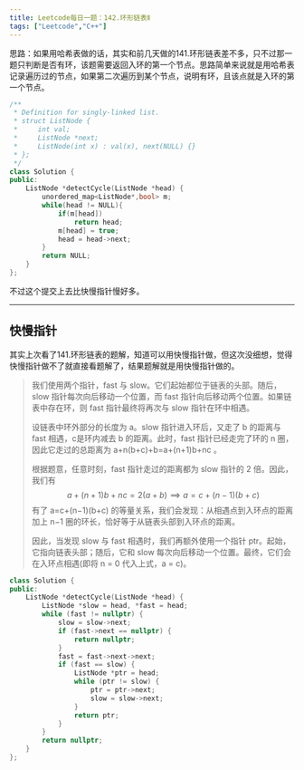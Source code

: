 ```yaml
---
title: Leetcode每日一题：142.环形链表Ⅱ
tags: ["Leetcode","C++"]
---
```


思路：如果用哈希表做的话，其实和前几天做的141.环形链表差不多，只不过那一题只判断是否有环，该题需要返回入环的第一个节点。思路简单来说就是用哈希表记录遍历过的节点，如果第二次遍历到某个节点，说明有环，且该点就是入环的第一个节点。

~~~c++
/**
 * Definition for singly-linked list.
 * struct ListNode {
 *     int val;
 *     ListNode *next;
 *     ListNode(int x) : val(x), next(NULL) {}
 * };
 */
class Solution {
public:
    ListNode *detectCycle(ListNode *head) {
        unordered_map<ListNode*,bool> m;
        while(head != NULL){
            if(m[head])
                return head;
            m[head] = true;
            head = head->next;
        }
        return NULL;
    }
};
~~~

不过这个提交上去比快慢指针慢好多。

***

## 快慢指针

其实上次看了141.环形链表的题解，知道可以用快慢指针做，但这次没细想，觉得快慢指针做不了就直接看题解了，结果题解就是用快慢指针做的。

> 我们使用两个指针，fast 与 slow。它们起始都位于链表的头部。随后，slow 指针每次向后移动一个位置，而 fast 指针向后移动两个位置。如果链表中存在环，则 fast 指针最终将再次与 slow 指针在环中相遇。
>
> 设链表中环外部分的长度为 a。slow 指针进入环后，又走了 b 的距离与 fast 相遇，c是环内减去 b 的距离。此时，fast 指针已经走完了环的 n 圈，因此它走过的总距离为 a+n(b+c)+b=a+(n+1)b+nc 。
>
> 根据题意，任意时刻，fast 指针走过的距离都为 slow 指针的 2 倍。因此，我们有
> $$
> a+(n+1)b+nc=2(a+b)⟹a=c+(n−1)(b+c)
> $$
> 有了 a=c+(n−1)(b+c) 的等量关系，我们会发现：从相遇点到入环点的距离加上 n−1 圈的环长，恰好等于从链表头部到入环点的距离。
>
> 因此，当发现 slow 与 fast 相遇时，我们再额外使用一个指针 ptr。起始，它指向链表头部；随后，它和 slow 每次向后移动一个位置。最终，它们会在入环点相遇(即将 n = 0 代入上式，a = c)。
>

~~~c++
class Solution {
public:
    ListNode *detectCycle(ListNode *head) {
        ListNode *slow = head, *fast = head;
        while (fast != nullptr) {
            slow = slow->next;
            if (fast->next == nullptr) {
                return nullptr;
            }
            fast = fast->next->next;
            if (fast == slow) {
                ListNode *ptr = head;
                while (ptr != slow) {
                    ptr = ptr->next;
                    slow = slow->next;
                }
                return ptr;
            }
        }
        return nullptr;
    }
};
~~~

